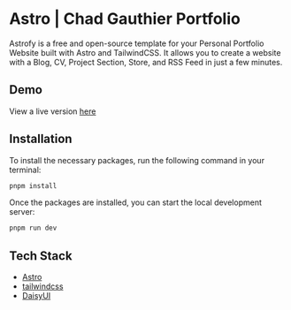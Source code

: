 # Astro | Chad Gauthier Portfolio

Astrofy is a free and open-source template for your Personal Portfolio Website built with Astro and TailwindCSS. It allows you to create a website with a Blog, CV, Project Section, Store, and RSS Feed in just a few minutes.

## Demo

View a live version [here](https://blog.gauthier.dev/)

## Installation

To install the necessary packages, run the following command in your terminal:

```bash
pnpm install
```

Once the packages are installed, you can start the local development server:

```bash
pnpm run dev
```

## Tech Stack

- [Astro](https://astro.build)
- [tailwindcss](https://tailwindcss.com/)
- [DaisyUI](https://daisyui.com/)